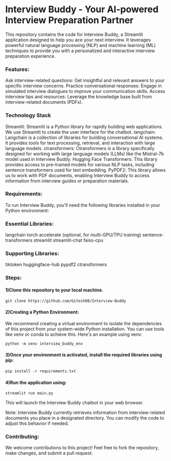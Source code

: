 # Interview Buddy - Your AI-powered Interview Preparation Partner
This repository contains the code for Interview Buddy, a Streamlit application designed to help you ace your next interview. It leverages powerful natural language processing (NLP) and machine learning (ML) techniques to provide you with a personalized and interactive interview preparation experience.

### Features:
Ask interview-related questions: Get insightful and relevant answers to your specific interview concerns.
Practice conversational responses: Engage in simulated interview dialogues to improve your communication skills.
Access interview tips and resources: Leverage the knowledge base built from interview-related documents (PDFs).

### Technology Stack
Streamlit: Streamlit is a Python library for rapidly building web applications. We use Streamlit to create the user interface for the chatbot.
langchain: Langchain is a collection of libraries for building conversational AI systems. It provides tools for text processing, retrieval, and interaction with large language models.
ctransformers: Ctransformers is a library specifically designed for working with large language models (LLMs) like the Mistral-7b model used in Interview Buddy.
Hugging Face Transformers: This library provides access to pre-trained models for various NLP tasks, including sentence transformers used for text embedding.
PyPDF2: This library allows us to work with PDF documents, enabling Interview Buddy to access information from interview guides or preparation materials.

### Requirements:
To run Interview Buddy, you'll need the following libraries installed in your Python environment:

### Essential Libraries:
langchain
torch
accelerate (optional, for multi-GPU/TPU training)
sentence-transformers
streamlit
streamlit-chat
faiss-cpu

### Supporting Libraries:
tiktoken
huggingface-hub
pypdf2
ctransformers


### Steps:

#### 1)Clone this repository to your local machine.
```
git clone https://github.com/Gitesh08/Interview-Buddy
```

#### 2)Creating a Python Environment:
We recommend creating a virtual environment to isolate the dependencies of this project from your system-wide Python installation. You can use tools like venv or conda to achieve this. Here's an example using venv:
```
python -m venv interview_buddy_env
```

#### 3)Once your environment is activated, install the required libraries using pip:
```
pip install -r requirements.txt
```

#### 4)Run the application using:
```
streamlit run main.py
```
This will launch the Interview Buddy chatbot in your web browser.

Note: Interview Buddy currently retrieves information from interview-related documents you place in a designated directory. You can modify the code to adjust this behavior if needed.

### Contributing:
We welcome contributions to this project! Feel free to fork the repository, make changes, and submit a pull request.
